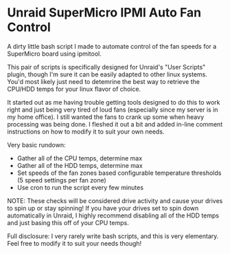 # Unraid SuperMicro IPMI Auto Fan Control
A dirty little bash script I made to automate control of the fan speeds for a SuperMicro board using ipmitool. 

This pair of scripts is specifically designed for Unraid's "User Scripts" plugin, though I'm sure it can be easily adapted to other linux systems. You'd most likely just need to detemrine the best way to retrieve the CPU/HDD temps for your linux flavor of choice.

It started out as me having trouble getting tools designed to do this to work right and just being very tired of loud fans (especially since my server is in my home office). I still wanted the fans to crank up some when heavy processing was being done. I fleshed it out a bit and added in-line comment instructions on how to modify it to suit your own needs.

Very basic rundown:
- Gather all of the CPU temps, determine max
- Gather all of the HDD temps, determine max
- Set speeds of the fan zones based configurable temperature thresholds (5 speed settings per fan zone)
- Use cron to run the script every few minutes

NOTE: These checks will be considered drive activity and cause your drives to spin up or stay spinning! 
If you have your drives set to spin down automatically in Unraid, I highly recommend disabling all of the HDD temps and just basing this off of your CPU temps.

Full disclosure: I very rarely write bash scripts, and this is very elementary. Feel free to modify it to suit your needs though!
